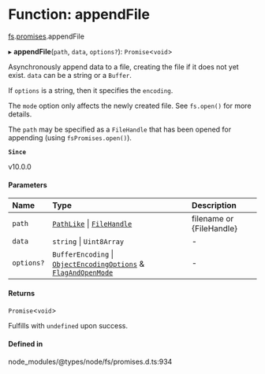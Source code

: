 # Function: appendFile

[fs](../modules/fs.md).[promises](../modules/fs.promises.md).appendFile

▸ **appendFile**(`path`, `data`, `options?`): `Promise`<`void`\>

Asynchronously append data to a file, creating the file if it does not yet
exist. `data` can be a string or a `Buffer`.

If `options` is a string, then it specifies the `encoding`.

The `mode` option only affects the newly created file. See `fs.open()` for more details.

The `path` may be specified as a `FileHandle` that has been opened
for appending (using `fsPromises.open()`).

**`Since`**

v10.0.0

#### Parameters

| Name | Type | Description |
| :------ | :------ | :------ |
| `path` | [`PathLike`](../types/fs.PathLike.md) \| [`FileHandle`](../interfaces/fs.promises.FileHandle.md) | filename or {FileHandle} |
| `data` | `string` \| `Uint8Array` | - |
| `options?` | `BufferEncoding` \| [`ObjectEncodingOptions`](../interfaces/fs.ObjectEncodingOptions.md) & [`FlagAndOpenMode`](../interfaces/fs.promises.FlagAndOpenMode.md) | - |

#### Returns

`Promise`<`void`\>

Fulfills with `undefined` upon success.

#### Defined in

node_modules/@types/node/fs/promises.d.ts:934
